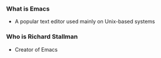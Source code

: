 ### What is Emacs
- A popular text editor used mainly on Unix-based systems

### Who is Richard Stallman
- Creator of Emacs
